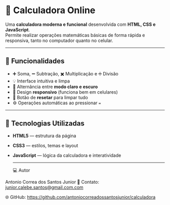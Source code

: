 # 🧮 Calculadora Online

Uma **calculadora moderna e funcional** desenvolvida com **HTML, CSS e JavaScript**.  
Permite realizar operações matemáticas básicas de forma rápida e responsiva, tanto no computador quanto no celular.

---

## 🚀 Funcionalidades

- ➕ Soma, ➖ Subtração, ✖️ Multiplicação e ➗ Divisão  
- 💡 Interface intuitiva e limpa  
- 🌙 Alternância entre **modo claro e escuro**  
- 📱 Design **responsivo** (funciona bem em celulares)  
- 🔁 Botão de **resetar** para limpar tudo  
- ⚙️ Operações automáticas ao pressionar `=`  

---

## 🧰 Tecnologias Utilizadas

- **HTML5** — estrutura da página  
- **CSS3** — estilos, temas e layout  
- **JavaScript** — lógica da calculadora e interatividade  

   ---
   💻 Autor

Antonio Correa dos Santos Junior
📧 Contato: junior.calebe.santos@gmail.com.com

🌐 GitHub: https://github.com/antoniocorreadossantosjunior/calculadora